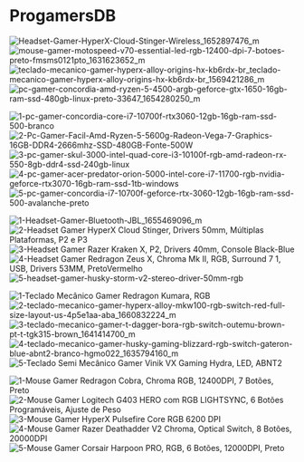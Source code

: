 # ProgamersDB
![Headset-Gamer-HyperX-Cloud-Stinger-Wireless_1652897476_m](https://user-images.githubusercontent.com/106850140/190209382-c8306150-09d3-46fa-8756-53cbd332ac3a.png)
![mouse-gamer-motospeed-v70-essential-led-rgb-12400-dpi-7-botoes-preto-fmsms0121pto_1631623652_m](https://user-images.githubusercontent.com/106850140/190209389-3adc8c5d-d9e9-4d25-b466-f63dde8d296f.png)
![teclado-mecanico-gamer-hyperx-alloy-origins-hx-kb6rdx-br_teclado-mecanico-gamer-hyperx-alloy-origins-hx-kb6rdx-br_1569421286_m](https://user-images.githubusercontent.com/106850140/190209392-453d6888-a98f-4ea4-b6e5-47d3c1426acb.png)
![pc-gamer-concordia-amd-ryzen-5-4500-argb-geforce-gtx-1650-16gb-ram-ssd-480gb-linux-preto-33647_1654280250_m](https://user-images.githubusercontent.com/106850140/190319043-c25cd240-a162-4098-9faa-a92c277e5708.png)


<!-- PCS -->
![1-pc-gamer-concordia-core-i7-10700f-rtx3060-12gb-16gb-ram-ssd-500-branco](https://user-images.githubusercontent.com/106850140/190312222-7d9044e2-c95a-4aab-8955-a075b3310068.jpg)
![2-Pc-Gamer-Facil-Amd-Ryzen-5-5600g-Radeon-Vega-7-Graphics-16GB-DDR4-2666mhz-SSD-480GB-Fonte-500W](https://user-images.githubusercontent.com/106850140/190312269-daaf757e-4445-4ee8-95dd-28d7982cdc51.jpg)
![3-pc-gamer-skul-3000-intel-quad-core-i3-10100f-rgb-amd-radeon-rx-550-8gb-ddr4-ssd-240gb-linux](https://user-images.githubusercontent.com/106850140/190312275-f2cf23dd-8f19-4595-9939-0fb528210834.jpg)
![4-pc-gamer-acer-predator-orion-5000-intel-core-i7-11700-rgb-nvidia-geforce-rtx3070-16gb-ram-ssd-1tb-windows](https://user-images.githubusercontent.com/106850140/190312281-78b8ed21-6c26-41cb-9033-9d207f5dbe2d.jpg)
![5-pc-gamer-concordia-i7-10700f-geforce-rtx-3060-12gb-16gb-ram-ssd-500-avalanche-preto](https://user-images.githubusercontent.com/106850140/190312286-82f336c0-141c-4897-9917-d60d9bf9586e.jpg)

<!-- HEADSET -->
![1-Headset-Gamer-Bluetooth-JBL_1655469096_m](https://user-images.githubusercontent.com/106850140/190312342-d67ca2d8-82a5-4d64-a279-9e9eebb5cb5e.jpg)
![2-Headset Gamer HyperX Cloud Stinger, Drivers 50mm, Múltiplas Plataformas, P2 e P3](https://user-images.githubusercontent.com/106850140/190312348-79c7aa7d-8857-4082-a602-c685db2ff30e.jpg)
![3-Headset Gamer Razer Kraken X, P2, Drivers 40mm, Console Black-Blue](https://user-images.githubusercontent.com/106850140/190312373-b912a923-0fbc-4f6a-be06-c4f4b6e30f14.jpg)
![4-Headset Gamer Redragon Zeus X, Chroma Mk II, RGB, Surround 7 1, USB, Drivers 53MM, PretoVermelho](https://user-images.githubusercontent.com/106850140/190312376-74ae60f6-7ff5-4a51-bab0-bc92fe9ceb33.jpg)
![5-headset-gamer-husky-storm-v2-stereo-driver-50mm-rgb](https://user-images.githubusercontent.com/106850140/190312383-38305a6c-b1d9-4097-851f-97d6266d5225.jpg)

<!-- TECLADO -->
![1-Teclado Mecânico Gamer Redragon Kumara, RGB](https://user-images.githubusercontent.com/106850140/190312403-eab09137-12f4-48d9-8a14-f899ca93bb33.jpg)
![2-teclado-mecanico-gamer-hyperx-alloy-mkw100-rgb-switch-red-full-size-layout-us-4p5e1aa-aba_1660832224_m](https://user-images.githubusercontent.com/106850140/190312414-fef163b7-1ecc-4c68-830d-2f0e3665a119.jpg)
![3-teclado-mecanico-gamer-t-dagger-bora-rgb-switch-outemu-brown-pt-t-tgk315-brown_1641414700_m](https://user-images.githubusercontent.com/106850140/190312439-a534a3ae-95f5-477c-8703-7ea571293051.jpg)
![4-teclado-mecanico-gamer-husky-gaming-blizzard-rgb-switch-gateron-blue-abnt2-branco-hgmo022_1635794160_m](https://user-images.githubusercontent.com/106850140/190312443-b89e78f4-5ca6-4eed-8f13-bd07d8937388.jpg)
![5-Teclado Semi Mecânico Gamer Vinik VX Gaming Hydra, LED, ABNT2](https://user-images.githubusercontent.com/106850140/190312445-eeedd5d0-34a5-41f1-9a8f-ae3af07eb91b.jpg)

<!-- MOUSE -->
![1-Mouse Gamer Redragon Cobra, Chroma RGB, 12400DPI, 7 Botões, Preto](https://user-images.githubusercontent.com/106850140/190312621-6b949833-73b7-4527-aeac-442acc6133e2.jpg)
![2-Mouse Gamer Logitech G403 HERO com RGB LIGHTSYNC, 6 Botões Programáveis, Ajuste de Peso](https://user-images.githubusercontent.com/106850140/190312631-1f879c04-79c7-470f-8304-1967e8893693.jpg)
![3-Mouse Gamer HyperX Pulsefire Core RGB 6200 DPI](https://user-images.githubusercontent.com/106850140/190312633-72751aa1-591b-4a96-93c1-d603f8697e19.jpg)
![4-Mouse Gamer Razer Deathadder V2 Chroma, Optical Switch, 8 Botões, 20000DPI](https://user-images.githubusercontent.com/106850140/190312639-89a376b1-7714-4d90-9417-1fdcec02b5f9.jpg)
![5-Mouse Gamer Corsair Harpoon PRO, RGB, 6 Botões, 12000DPI, Preto](https://user-images.githubusercontent.com/106850140/190312643-15d3423a-3a45-49e5-a380-cc502876d039.jpg)









